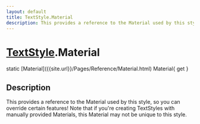 ```yaml
---
layout: default
title: TextStyle.Material
description: This provides a reference to the Material used by this style, so you can override certain features! Note that if you're creating TextStyles with manually provided Materials, this Material may not be unique to this style.
---
```

# [TextStyle]({{site.url}}/Pages/Reference/TextStyle.html).Material

<div class='signature' markdown='1'>
static [Material]({{site.url}}/Pages/Reference/Material.html) Material{ get }
</div>

## Description
This provides a reference to the Material used by this
style, so you can override certain features! Note that if you're
creating TextStyles with manually provided Materials, this
Material may not be unique to this style.

